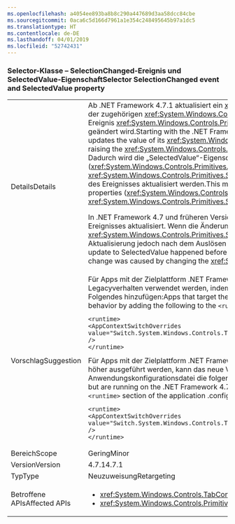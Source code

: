 ```yaml
---
ms.openlocfilehash: a4054ee893ba8b8c290a447689d3aa58dcc84cbe
ms.sourcegitcommit: 0aca6c5d166d7961a1e354c248495645b97a1dc5
ms.translationtype: HT
ms.contentlocale: de-DE
ms.lasthandoff: 04/01/2019
ms.locfileid: "52742431"
---
```

### <a name="selector-selectionchanged-event-and-selectedvalue-property"></a><span data-ttu-id="db525-101">Selector-Klasse – SelectionChanged-Ereignis und SelectedValue-Eigenschaft</span><span class="sxs-lookup"><span data-stu-id="db525-101">Selector SelectionChanged event and SelectedValue property</span></span>

|   |   |
|---|---|
|<span data-ttu-id="db525-102">Details</span><span class="sxs-lookup"><span data-stu-id="db525-102">Details</span></span>|<span data-ttu-id="db525-103">Ab .NET Framework 4.7.1 aktualisiert ein <xref:System.Windows.Controls.Primitives.Selector>-Objekt immer den Wert der zugehörigen <xref:System.Windows.Controls.Primitives.Selector.SelectedValue%2A>-Eigenschaft, bevor das Ereignis <xref:System.Windows.Controls.Primitives.Selector.SelectionChanged> ausgelöst wird, wenn die Auswahl geändert wird.</span><span class="sxs-lookup"><span data-stu-id="db525-103">Starting with the .NET Framework 4.7.1, a <xref:System.Windows.Controls.Primitives.Selector> always updates the value of its <xref:System.Windows.Controls.Primitives.Selector.SelectedValue%2A> property before raising the <xref:System.Windows.Controls.Primitives.Selector.SelectionChanged> event, when its selection changes.</span></span> <span data-ttu-id="db525-104">Dadurch wird die „SelectedValue“-Eigenschaft mit den anderen Auswahleigenschaften (<xref:System.Windows.Controls.Primitives.Selector.SelectedItem%2A> und <xref:System.Windows.Controls.Primitives.Selector.SelectedIndex%2A>) in Einklang gebracht, die vor dem Auslösen des Ereignisses aktualisiert werden.</span><span class="sxs-lookup"><span data-stu-id="db525-104">This makes the SelectedValue property consistent with the other selection properties (<xref:System.Windows.Controls.Primitives.Selector.SelectedItem%2A> and <xref:System.Windows.Controls.Primitives.Selector.SelectedIndex%2A>), which are updated before raising the event.</span></span><p/><span data-ttu-id="db525-105">In .NET Framework 4.7 und früheren Versionen wurde „SelectValue“ in den meisten Fällen vor der Auslösung des Ereignisses aktualisiert. Wenn die Änderung der Auswahl durch Ändern der <xref:System.Windows.Controls.Primitives.Selector.SelectedValue%2A>-Eigenschaft ausgelöst wurde, fand die Aktualisierung jedoch nach dem Auslösen des Ereignisses statt.</span><span class="sxs-lookup"><span data-stu-id="db525-105">In the .NET Framework 4.7 and earlier versions, the update to SelectedValue happened before the event in most cases, but it happened after the event if the selection change was caused by changing the <xref:System.Windows.Controls.Primitives.Selector.SelectedValue%2A> property.</span></span>|
|<span data-ttu-id="db525-106">Vorschlag</span><span class="sxs-lookup"><span data-stu-id="db525-106">Suggestion</span></span>|<span data-ttu-id="db525-107">Für Apps mit der Zielplattform .NET Framework 4.7.1 oder höher kann diese Änderung deaktiviert und das Legacyverhalten verwendet werden, indem Sie dem Abschnitt <code>&lt;runtime&gt;</code> der Anwendungskonfigurationsdatei Folgendes hinzufügen:</span><span class="sxs-lookup"><span data-stu-id="db525-107">Apps that target the .NET Framework 4.7.1 or later can opt out of this change and use legacy behavior by adding the following to the <code>&lt;runtime&gt;</code> section of the application configuration file:</span></span><pre><code class="lang-xml">&lt;runtime&gt;&#13;&#10;&lt;AppContextSwitchOverrides&#13;&#10;value=&quot;Switch.System.Windows.Controls.TabControl.SelectionPropertiesCanLagBehindSelectionChangedEvent=true&quot; /&gt;&#13;&#10;&lt;/runtime&gt;&#13;&#10;</code></pre><span data-ttu-id="db525-108">Für Apps mit der Zielplattform .NET Framework 4.7 oder früheren Versionen, die unter .NET Framework 4.7.1 oder höher ausgeführt werden, kann das neue Verhalten aktiviert werden, indem Sie dem Abschnitt <code>&lt;runtime&gt;</code> der Anwendungskonfigurationsdatei die folgende Zeile hinzufügen:</span><span class="sxs-lookup"><span data-stu-id="db525-108">Apps that target the .NET Framework 4.7 or earlier but are running on the .NET Framework 4.7.1 or later can enable the new behavior by adding the following line to the <code>&lt;runtime&gt;</code> section of the application .configuration file:</span></span><pre><code class="lang-xml">&lt;runtime&gt;&#13;&#10;&lt;AppContextSwitchOverrides value=&quot;Switch.System.Windows.Controls.TabControl.SelectionPropertiesCanLagBehindSelectionChangedEvent=false&quot; /&gt;&#13;&#10;&lt;/runtime&gt;&#13;&#10;</code></pre>|
|<span data-ttu-id="db525-109">Bereich</span><span class="sxs-lookup"><span data-stu-id="db525-109">Scope</span></span>|<span data-ttu-id="db525-110">Gering</span><span class="sxs-lookup"><span data-stu-id="db525-110">Minor</span></span>|
|<span data-ttu-id="db525-111">Version</span><span class="sxs-lookup"><span data-stu-id="db525-111">Version</span></span>|<span data-ttu-id="db525-112">4.7.1</span><span class="sxs-lookup"><span data-stu-id="db525-112">4.7.1</span></span>|
|<span data-ttu-id="db525-113">Typ</span><span class="sxs-lookup"><span data-stu-id="db525-113">Type</span></span>|<span data-ttu-id="db525-114">Neuzuweisung</span><span class="sxs-lookup"><span data-stu-id="db525-114">Retargeting</span></span>|
|<span data-ttu-id="db525-115">Betroffene APIs</span><span class="sxs-lookup"><span data-stu-id="db525-115">Affected APIs</span></span>|<ul><li><xref:System.Windows.Controls.TabControl.SelectedContent?displayProperty=nameWithType></li><li><xref:System.Windows.Controls.Primitives.Selector.SelectionChanged?displayProperty=nameWithType></li></ul>|

